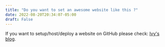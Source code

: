 ```yaml
---
title: "Do you want to set an awesome website like this ?"
date: 2022-08-20T20:34:07-05:00
draft: False
---
```


If you want to setup/host/deploy a website on GitHub please check: 
[Ivy's blog](https://medium.com/@ivymarkwell/creating-and-deploying-your-first-hugo-site-to-github-pages-1e1f496cf88d).
